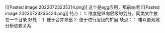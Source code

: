 
![[Pasted image 20220723235314.png]]
这个是egg应用，那前端呢
![[Pasted image 20220723235424.png]]
特点：
	1. 维度是纵向层级的划分，同类文件放在一个目录
好处：
	1. 便于合并导出
	2. 便于进行层级的扩展
缺点：
	1. 难以直观地分析依赖关系